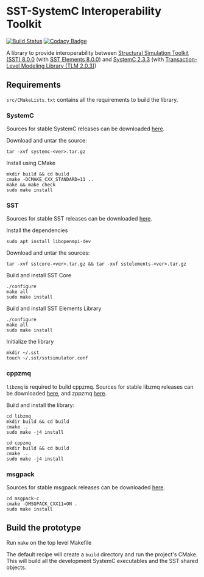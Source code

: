 # SST-SystemC Interoperability Toolkit
[![Build Status](https://travis-ci.org/sabbirahm3d/sstscit.svg?branch=master)](https://travis-ci.org/sabbirahm3d/sstscit)
[![Codacy Badge](https://api.codacy.com/project/badge/Grade/88c38abb1f2a4a369b4a6f9c49e8d237)](https://www.codacy.com/app/sabbirahm3d/sstscit?utm_source=github.com&amp;utm_medium=referral&amp;utm_content=sabbirahm3d/sstscit&amp;utm_campaign=Badge_Grade)

A library to provide interoperability between
[Structural Simulation Toolkit (SST) 8.0.0](https://github.com/sstsimulator/sst-core)
(with [SST Elements 8.0.0](https://github.com/sstsimulator/sst-elements)) and
[SystemC 2.3.3](http://www.accellera.org/downloads/standards/systemc)
(with [Transaction-Level Modeling Library (TLM 2.0.3)](https://www.doulos.com/knowhow/systemc/tlm2/))

## Requirements

`src/CMakeLists.txt` contains all the requirements to build the library. 

### SystemC
Sources for stable SystemC releases can be downloaded [here](https://www.accellera.org/downloads/standards/systemc).

Download and untar the source:
```shell
tar -xvf systemc-<ver>.tar.gz
```

Install using CMake
```shell
mkdir build && cd build
cmake -DCMAKE_CXX_STANDARD=11 ..
make && make check
sudo make install
```

### SST
Sources for stable SST releases can be downloaded [here](http://sst-simulator.org/SSTPages/SSTMainDownloads/).

Install the dependencies
```shell
sudo apt install libopenmpi-dev
```

Download and untar the sources:
```shell
tar -xvf sstcore-<ver>.tar.gz && tar -xvf sstelements-<ver>.tar.gz
```

Build and install SST Core
```shell
./configure
make all
sudo make install
```

Build and install SST Elements Library
```shell
./configure
make all
sudo make install
```

Initialize the library
```shell
mkdir ~/.sst
touch ~/.sst/sstsimulator.conf
```

### cppzmq
`libzmq` is required to build cppzmq. Sources for stable libzmq releases can be downloaded [here](https://github.com/zeromq/libzmq), and zppzmq [here](https://github.com/zeromq/cppzmq).

Build and install the library:
```shell
cd libzmq
mkdir build && cd build
cmake ..
sudo make -j4 install

cd cppzmq
mkdir build && cd build
cmake ..
sudo make -j4 install
```

### msgpack
Sources for stable msgpack releases can be downloaded [here](https://github.com/msgpack/msgpack-c).

```shell
cd msgpack-c
cmake -DMSGPACK_CXX11=ON .
sudo make install
```

## Build the prototype
Run `make` on the top level Makefile

The default recipe will create a `build` directory and run the project's CMake. This will build all the development
SystemC executables and the SST shared objects.
